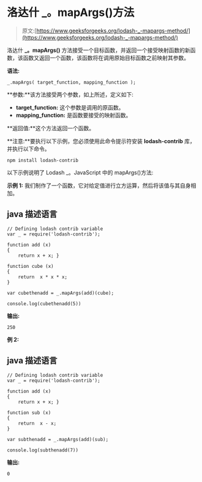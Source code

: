 # 洛达什 _。mapArgs()方法

> 原文:[https://www.geeksforgeeks.org/lodash-_-mapargs-method/](https://www.geeksforgeeks.org/lodash-_-mapargs-method/)

洛达什 **_。mapArgs()** 方法接受一个目标函数，并返回一个接受映射函数的新函数，该函数又返回一个函数，该函数将在调用原始目标函数之前映射其参数。

**语法:**

```
_.mapArgs( target_function, mapping_function );

```

**参数:**该方法接受两个参数，如上所述，定义如下:

*   **target_function:** 这个参数是调用的原函数。
*   **mapping_function:** 是函数要接受的映射函数。

**返回值:**这个方法返回一个函数。

**注意:**要执行以下示例，您必须使用此命令提示符安装 **lodash-contrib** 库，并执行以下命令。

```
npm install lodash-contrib

```

以下示例说明了 Lodash _。JavaScript 中的 mapArgs()方法:

**示例 1:** 我们制作了一个函数，它对给定值进行立方运算，然后将该值与其自身相加。

## java 描述语言

```
// Defining lodash contrib variable
var _ = require('lodash-contrib'); 

function add (x) 
{ 
    return x + x; }

function cube (x) 
{
    return  x * x * x; 
}

var cubethenadd = _.mapArgs(add)(cube);

console.log(cubethenadd(5))
```

**输出:**

```
250

```

**例 2:**

## java 描述语言

```
// Defining lodash contrib variable
var _ = require('lodash-contrib'); 

function add (x) 
{ 
    return x + x; }

function sub (x) 
{
    return  x - x; 
}

var subthenadd = _.mapArgs(add)(sub);

console.log(subthenadd(7))
```

**输出:**

```
0

```
